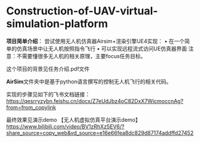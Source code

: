 # Construction-of-UAV-virtual-simulation-platform
**项目简单介绍**：
尝试使用无人机仿真器Airsim+渲染引擎UE4实现：
• 在一个简单的仿真场景中让无人机按照指令飞行
• 可以实现远程流式访问UE仿真器界面
注意：不需要懂很多无人机的相关原理，主要focus任务目标。

这个项目的背景见任务介绍.pdf文件

**AirSim**文件夹中是基于python语言撰写的控制无人机飞行的相关代码。



实现的步骤见如下的飞书文档链接：https://qesrryzybn.feishu.cn/docx/Z7eUdJbz4oC82DxX7WicmoccnAg?from=from_copylink

最终效果见演示demo
【无人机虚拟仿真平台演示demo】 https://www.bilibili.com/video/BV1zRhXz5EV6/?share_source=copy_web&vd_source=e16e66fea8dc829d87174addffd27452
